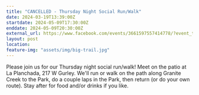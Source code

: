 ```yaml
---
title: "CANCELLED - Thursday Night Social Run/Walk"
date: 2024-03-19T13:39:00Z
startdate: 2024-05-09T17:30:00Z
enddate: 2024-05-09T20:30:00Z
external_url: https://www.facebook.com/events/3661597557414778/?event_time_id=3661597660748101
layout: post
location: 
feature-img: "assets/img/big-trail.jpg"
---
```


Please join us for our Thursday night social run/walk! Meet on the patio at La Planchada, 217 W Gurley.  We'll run or walk on the path along Granite Creek to the Park, do a couple laps in the Park, then return (or do your own route).  Stay after for food and/or drinks if you like.<br>
  <br>
  
